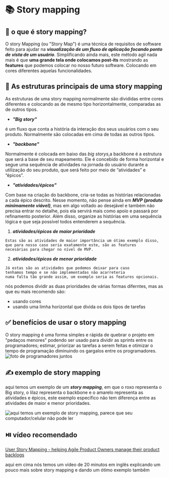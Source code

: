 # :books: Story mapping 
## 📌 o que é story mapping?
  O story Mapping (ou "Story Map") é uma técnica de requisitos de software feito para 
ajudar na ***visualização de um fluxo de aplicação focando ponto de vista de um usuário***. 
Simplificando ainda mais, este método agil nada mais é que **uma grande tela onde colocamos post-its** 
mostrando as **features** que podemos colocar no nosso futuro software. Colocando em cores diferentes 
aquelas funcionalidades.

## 🔧 As estruturas principais de uma story mapping

As estruturas de uma story mapping normalmente são divididas entre cores diferentes e colocando as de mesmo tipo horizontalmente, comparadas as de outros tipos.
* ***"Big story"***
  
é um fluxo que conta a história da interação dos seus usuários com o seu produto. Normalmente são colocadas em cima de todas as outros tipos.
* ***"backbone"***
  
Normalmente é colocada em baixo das *big storys*,a backbone é a estrutura que será a base de seu mapeamento. Ele é concebido de forma horizontal e segue uma sequência de atividades na jornada do usuário durante a utilização do seu produto, que será feito por meio de “atividades” e “épicos”. 
* ***"atividades/épicos"***

Com base na criação do backbone, cria-se todas as histórias relacionadas a cada épico descrito. Nesse momento, 
não pense ainda em ***MVP (produto minimamente viável)***, mas em algo voltado ao desejável e também não precisa entrar no detalhe, 
pois ela servirá mais como apoio e passará por refinamento posterior.
Além disso, organize as histórias em uma sequência lógica e que seja possível todos entenderem a sequência.

  1. ***atividades/épicos de maior prioridade***

    Estas são as atividades de maior importância um ótimo exemplo disso,
    que para nosso caso seria exatamente este, são as features 
    necesárias para chegar no nível de MVP.

  
  2. ***atividades/épicos de menor prioridade***
     
    Já estas são as atividades que podemos deixar para caso 
    tenhamos tempo e se não implementadas não acarreteria 
    numa falta tão grande assim, um exemplo seria as features opcionais.
  
nós podemos dividir as duas prioridades de várias formas diferntes, mas as que eu mais recomendo são:
* usando cores
* usando uma limha horizontal que divida os dois tipos de tarefas

## ✅ benefícios de usar o story mapping
O story mapping é uma forma simples e rápida de quebrar o projeto em "pedaços menores" podendo ser usado para dividir as sprints entre os programadores; estimar, priorizar as tarefas a serem feitas e otimizar o tempo de programação diminuindo os gargalos entre os programadores.
![foto de programadores juntos](https://corporate-assets.lucid.co/spark/3c1e8ceb-0cb2-4683-86d6-bd08e80cbafe.png)

## ✍️ exemplo de story mapping
aqui temos um exemplo de um ***story mapping***, em que o roxo representa o Big story, o lilaz representa o backbone e o amarelo representa as atividades e épicos, este exemplo específico não tem diferença entre as atividades de maior e menor prioridades.


![aqui temos um exemplo de ***story mapping***, parece que seu computador/celular não pode ler](https://pm3.com.br/wp-content/uploads/2020/12/SMxD4MhSIaPA3dlVf6XG_usm1-1024x579.png)

## ⏯️ vídeo recomendado
[User Story Mapping - helping Agile Product Owners manage their product backlogs](https://www.youtube.com/watch?v=YumNf61xn5E)

aqui em cima nós temos um vídeo de 20 minutos em inglês explicando um pouco mais sobre story mapping e dando um ótimo exemplo tambêm